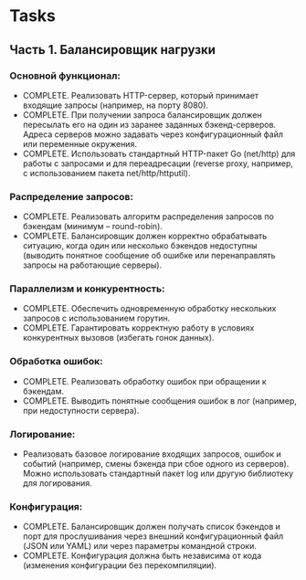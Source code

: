 # Tasks

## Часть 1. Балансировщик нагрузки

### Основной функционал:

* COMPLETE. Реализовать HTTP-сервер, который принимает входящие запросы (например, на порту 8080). 
* COMPLETE. При получении запроса балансировщик должен пересылать его на один из заранее заданных бэкенд-серверов. Адреса серверов можно задавать через конфигурационный файл или переменные окружения.
* COMPLETE. Использовать стандартный HTTP-пакет Go (net/http) для работы с запросами и для переадресации (reverse proxy, например, с использованием пакета net/http/httputil).

### Распределение запросов:

* COMPLETE. Реализовать алгоритм распределения запросов по бэкендам (минимум – round-robin).
* COMPLETE. Балансировщик должен корректно обрабатывать ситуацию, когда один или несколько бэкендов недоступны (выводить понятное сообщение об ошибке или перенаправлять запросы на работающие серверы).

### Параллелизм и конкурентность:

* COMPLETE. Обеспечить одновременную обработку нескольких запросов с использованием горутин.
* COMPLETE. Гарантировать корректную работу в условиях конкурентных вызовов (избегать гонок данных).

### Обработка ошибок:

* COMPLETE. Реализовать обработку ошибок при обращении к бэкендам.
* COMPLETE. Выводить понятные сообщения ошибок в лог (например, при недоступности сервера).

### Логирование:

* Реализовать базовое логирование входящих запросов, ошибок и событий (например, смены бэкенда при сбое одного из серверов). Можно использовать стандартный пакет log или другую библиотеку для логирования.

### Конфигурация:

* COMPLETE. Балансировщик должен получать список бэкендов и порт для прослушивания через внешний конфигурационный файл (JSON или YAML) или через параметры командной строки.
* COMPLETE. Конфигурация должна быть независима от кода (изменения конфигурации без перекомпиляции).
